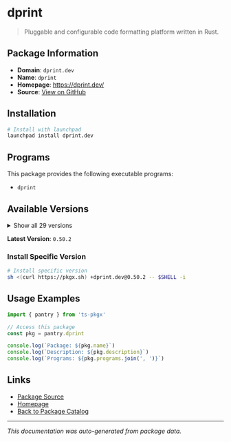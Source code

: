# dprint

> Pluggable and configurable code formatting platform written in Rust.

## Package Information

- **Domain**: `dprint.dev`
- **Name**: `dprint`
- **Homepage**: https://dprint.dev/
- **Source**: [View on GitHub](https://github.com/pkgxdev/pantry/tree/main/projects/dprint.dev/package.yml)

## Installation

```bash
# Install with launchpad
launchpad install dprint.dev
```

## Programs

This package provides the following executable programs:

- `dprint`

## Available Versions

<details>
<summary>Show all 29 versions</summary>

- `0.50.2`, `0.50.1`, `0.50.0`, `0.49.1`, `0.49.0`
- `0.48.0`, `0.47.6`, `0.47.5`, `0.47.4`, `0.47.2`
- `0.47.1`, `0.47.0`, `0.46.3`, `0.46.2`, `0.46.1`
- `0.46.0`, `0.45.1`, `0.45.0`, `0.44.0`, `0.43.2`
- `0.43.1`, `0.43.0`, `0.42.5`, `0.42.3`, `0.42.2`
- `0.42.1`, `0.42.0`, `0.41.0`, `0.40.2`

</details>

**Latest Version**: `0.50.2`

### Install Specific Version

```bash
# Install specific version
sh <(curl https://pkgx.sh) +dprint.dev@0.50.2 -- $SHELL -i
```

## Usage Examples

```typescript
import { pantry } from 'ts-pkgx'

// Access this package
const pkg = pantry.dprint

console.log(`Package: ${pkg.name}`)
console.log(`Description: ${pkg.description}`)
console.log(`Programs: ${pkg.programs.join(', ')}`)
```

## Links

- [Package Source](https://github.com/pkgxdev/pantry/tree/main/projects/dprint.dev/package.yml)
- [Homepage](https://dprint.dev/)
- [Back to Package Catalog](../../package-catalog.md)

---

*This documentation was auto-generated from package data.*
